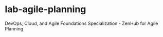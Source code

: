 # lab-agile-planning
DevOps, Cloud, and Agile Foundations Specialization - ZenHub for Agile Planning
